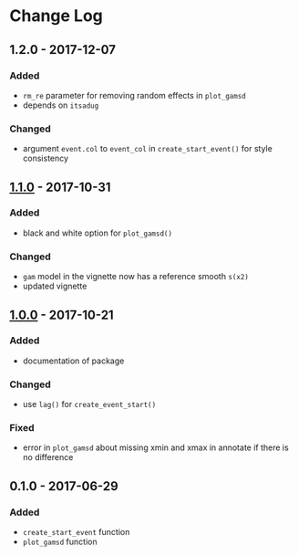# Change Log

## 1.2.0 - 2017-12-07
### Added
- `rm_re` parameter for removing random effects in `plot_gamsd`
- depends on `itsadug`

### Changed
- argument `event.col` to `event_col` in `create_start_event()` for style consistency

## [1.1.0] - 2017-10-31
### Added
- black and white option for `plot_gamsd()`

### Changed
- `gam` model in the vignette now has a reference smooth `s(x2)`
- updated vignette

## [1.0.0] - 2017-10-21
### Added
- documentation of package

### Changed
- use `lag()` for `create_event_start()`

### Fixed
- error in `plot_gamsd` about missing xmin and xmax in annotate if there is no difference

## 0.1.0 - 2017-06-29
### Added
- `create_start_event` function
- `plot_gamsd` function

[1.1.0]: https://github.com/stefanocoretta/tidymv/compare/v1.0.0...v1.1.0
[1.0.0]: https://github.com/stefanocoretta/tidymv/compare/v0.1.0...v1.0.0
